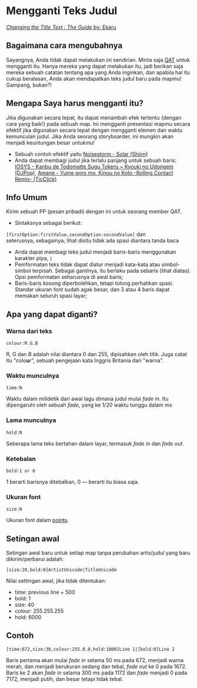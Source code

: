 Mengganti Teks Judul
=====================

[*Changing the Title Text : The Guide* by: Ekaru](https://osu.ppy.sh/community/forums/topics/14513)

Bagaimana cara mengubahnya
-------------------------

Sayangnya, Anda tidak dapat melakukan ini sendirian. Minta saja [QAT](https://osu.ppy.sh/help/wiki/People/Quality_Assurance_Team) untuk mengganti itu. Hanya mereka yang dapat melakukan itu, jadi berikan saja mereka sebuah catatan tentang apa yang Anda inginkan, dan apabila hal itu cukup beralasan, Anda akan mendapatkan teks judul baru pada mapmu! Gampang, bukan?!

Mengapa Saya harus mengganti itu?
------------

Jika digunakan secara tepat, itu dapat menambah efek tertentu (dengan cara yang baik!) pada sebuah map. Ini mengganti presentasi mapmu secara efektif jika digunakan secara tepat dengan mengganti elemen dan waktu kemunculan judul. Jika Anda seorang storyboarder, ini mungkin akan menjadi keuntungan besar untukmu!

-   Sebuah contoh efektif yaitu [Noisestorm - Solar (Shiirn)](https://osu.ppy.sh/beatmapsets/33483/)
-   Anda dapat membagi judul jika terlalu panjang untuk sebuah baris: [IOSYS - Kanbu de Todomatte Sugu Tokeru ~ Kyouki no Udongein (DJPop)](https://osu.ppy.sh/beatmapsets/1391/), [Amane - Yume goro mo, Kinou no Koto -Rolling Contact Remix- (TicClick)](https://osu.ppy.sh/beatmapsets/57560/)

Info Umum
-------------

Kirim sebuah PP (pesan pribadi) dengan ini untuk seorang member QAT.

-   Sintaksnya sebagai berikut:

`[firstOption:firstValue,secondOption:secondValue]` dan seterusnya, sebagainya; lihat disitu tidak ada spasi diantara tanda baca

-   Anda dapat membagi teks judul menjadi baris-baris menggunakan karakter pipa, `|`
-   Pemformatan teks tidak dapat diatur menjadi kata-kata atau simbol-simbol terpisah. Sebagai gantinya, itu berlaku pada sebaris (lihat diatas). Opsi pemformatan seharusnya di awal baris;
-   Baris-baris kosong diperbolehkan, tetapi tolong perhatikan spasi. Standar ukuran font sudah agak besar, dan 3 atau 4 baris dapat memakan seluruh spasi layar;

Apa yang dapat diganti?
--------------------

### Warna dari teks

`colour:R.G.B`

R, G dan B adalah nilai diantara 0 dan 255, dipisahkan oleh titik. Juga catat itu "colo**u**r", sebuah pengejaan kata Inggris Britania dari "warna".

### Waktu munculnya

`time:N`

Waktu dalam milidetik dari awal lagu dimana judul mulai *fade in*. Itu dipengaruhi oleh sebuah *fade*, yang ke 1/20 waktu tunggu dalam ms

### Lama munculnya

`hold:N`

Seberapa lama teks bertahan dalam layar, termasuk *fade in* dan *fade out*.

### Ketebalan

`bold:1 or 0`

1 berarti barisnya ditebalkan, 0 — berarti itu biasa saja.

### Ukuran font

`size:N`

Ukuran font dalam [points][Points Link].

Setingan awal
----------

Setingan awal baru untuk setiap map tanpa perubahan artis/judul yang baru dikirim/perbarui adalah:

`[size:20,bold:0]ArtistUnicode|TitleUnicode`

Nilai settingan awal, jika tidak ditentukan:

-   time: previous line + 500
-   bold: 1
-   size: 40
-   colour: 255.255.255
-   hold: 6000

Contoh
----------

`[time:672,size:30,colour:255.0.0,hold:1000]Line 1|[bold:0]Line 2`

Baris pertama akan mulai *fade in* selama 50 ms pada 672, menjadi warna merah, dan menjadi berukuran sedang dan tebal, *fade out* ke 0 pada 1672. Baris ke 2 akan *fade in* selama 300 ms pada 1172 dan *fade* menjadi 0 pada 7172, menjadi putih, dan besar tetapi tidak tebal.

[Points Link]: https://en.wikipedia.org/wiki/Point_(typography)
